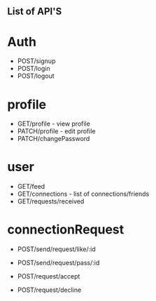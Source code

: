 ## List of API'S

# Auth
- POST/signup
- POST/login
- POST/logout

# profile
- GET/profile - view profile
- PATCH/profile - edit profile 
- PATCH/changePassword

# user
- GET/feed
- GET/connections - list of connections/friends
- GET/requests/received

# connectionRequest
- POST/send/request/like/:id
- POST/send/request/pass/:id

- POST/request/accept
- POST/request/decline 


